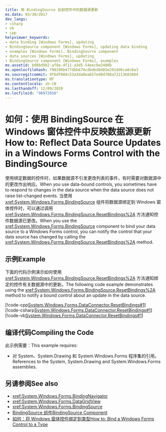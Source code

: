 ```yaml
---
title: 用 BindingSource 反射控件中的数据源更新
ms.date: 03/30/2017
dev_langs:
- csharp
- vb
- cpp
helpviewer_keywords:
- data binding [Windows Forms], updating
- BindingSource component [Windows Forms], updating data binding
- examples [Windows Forms], BindingSource component
- data sources [Windows Forms], updating
- BindingSource component [Windows Forms], examples
ms.assetid: bd8bd9b2-af8a-4f11-a3d5-54eecbe2400b
ms.openlocfilehash: f98296b477dbb674cdbdbd8d03e291dd6ca0c8a3
ms.sourcegitcommit: 9f6df084c53a3da0ea657ed0d708a72213683084
ms.translationtype: MT
ms.contentlocale: zh-CN
ms.lasthandoff: 12/09/2020
ms.locfileid: "96972016"
---
```

# <a name="how-to-reflect-data-source-updates-in-a-windows-forms-control-with-the-bindingsource"></a><span data-ttu-id="2c524-102">如何：使用 BindingSource 在 Windows 窗体控件中反映数据源更新</span><span class="sxs-lookup"><span data-stu-id="2c524-102">How to: Reflect Data Source Updates in a Windows Forms Control with the BindingSource</span></span>
<span data-ttu-id="2c524-103">使用绑定数据的控件时，如果数据源不引发更改列表的事件，有时需要对数据源中的更改作出响应。</span><span class="sxs-lookup"><span data-stu-id="2c524-103">When you use data-bound controls, you sometimes have to respond to changes in the data source when the data source does not raise list-changed events.</span></span> <span data-ttu-id="2c524-104">当使用 <xref:System.Windows.Forms.BindingSource> 组件将数据源绑定到 Windows 窗体控件时，可以通过调用 <xref:System.Windows.Forms.BindingSource.ResetBindings%2A> 方法通知控件数据源已更改。</span><span class="sxs-lookup"><span data-stu-id="2c524-104">When you use the <xref:System.Windows.Forms.BindingSource> component to bind your data source to a Windows Forms control, you can notify the control that your data source has changed by calling the <xref:System.Windows.Forms.BindingSource.ResetBindings%2A> method.</span></span>  
  
## <a name="example"></a><span data-ttu-id="2c524-105">示例</span><span class="sxs-lookup"><span data-stu-id="2c524-105">Example</span></span>  
 <span data-ttu-id="2c524-106">下面的代码示例演示如何使用 <xref:System.Windows.Forms.BindingSource.ResetBindings%2A> 方法通知绑定的控件有关数据源中的更新。</span><span class="sxs-lookup"><span data-stu-id="2c524-106">The following code example demonstrates using the <xref:System.Windows.Forms.BindingSource.ResetBindings%2A> method to notify a bound control about an update in the data source.</span></span>  
  
 [!code-cpp[System.Windows.Forms.DataConnector.ResetBindings#1](~/samples/snippets/cpp/VS_Snippets_Winforms/System.Windows.Forms.DataConnector.ResetBindings/CPP/form1.cpp#1)]
 [!code-csharp[System.Windows.Forms.DataConnector.ResetBindings#1](~/samples/snippets/csharp/VS_Snippets_Winforms/System.Windows.Forms.DataConnector.ResetBindings/CS/form1.cs#1)]
 [!code-vb[System.Windows.Forms.DataConnector.ResetBindings#1](~/samples/snippets/visualbasic/VS_Snippets_Winforms/System.Windows.Forms.DataConnector.ResetBindings/VB/form1.vb#1)]  
  
## <a name="compiling-the-code"></a><span data-ttu-id="2c524-107">编译代码</span><span class="sxs-lookup"><span data-stu-id="2c524-107">Compiling the Code</span></span>  
 <span data-ttu-id="2c524-108">此示例需要：</span><span class="sxs-lookup"><span data-stu-id="2c524-108">This example requires:</span></span>  
  
- <span data-ttu-id="2c524-109">对 System、System.Drawing 和 System.Windows.Forms 程序集的引用。</span><span class="sxs-lookup"><span data-stu-id="2c524-109">References to the System, System.Drawing and System.Windows.Forms assemblies.</span></span>  
  
## <a name="see-also"></a><span data-ttu-id="2c524-110">另请参阅</span><span class="sxs-lookup"><span data-stu-id="2c524-110">See also</span></span>

- <xref:System.Windows.Forms.BindingNavigator>
- <xref:System.Windows.Forms.DataGridView>
- <xref:System.Windows.Forms.BindingSource>
- [<span data-ttu-id="2c524-111">BindingSource 组件</span><span class="sxs-lookup"><span data-stu-id="2c524-111">BindingSource Component</span></span>](bindingsource-component.md)
- [<span data-ttu-id="2c524-112">如何：将 Windows 窗体控件绑定到类型</span><span class="sxs-lookup"><span data-stu-id="2c524-112">How to: Bind a Windows Forms Control to a Type</span></span>](how-to-bind-a-windows-forms-control-to-a-type.md)
